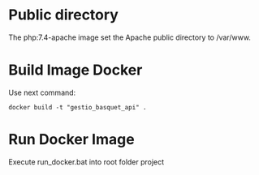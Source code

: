# Public directory

The php:7.4-apache image set the Apache public directory to /var/www.

# Build Image Docker

Use next command:

```
docker build -t "gestio_basquet_api" .
```

# Run Docker Image 

Execute run_docker.bat into root folder project